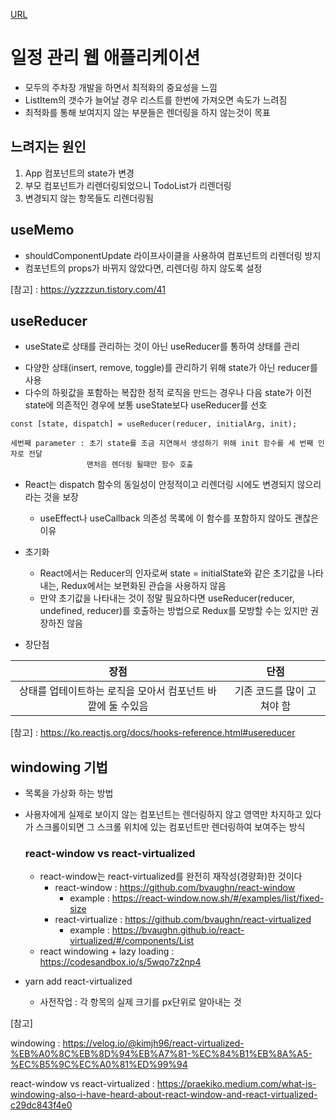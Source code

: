 [URL](http://dkdlel.github.io/Todos/)

# 일정 관리 웹 애플리케이션
* 모두의 주차장 개발을 하면서 최적화의 중요성을 느낌
* ListItem의 갯수가 늘어날 경우 리스트를 한번에 가져오면 속도가 느려짐
* 최적화를 통해 보여지지 않는 부분들은 렌더링을 하지 않는것이 목표

## 느려지는 원인
1. App 컴포넌트의 state가 변경
2. 부모 컴포넌트가 리렌더링되었으니 TodoList가 리렌더링
3. 변경되지 않는 항목들도 리렌더링됨

## useMemo
* shouldComponentUpdate 라이프사이클을 사용하여 컴포넌트의 리렌더링 방지
* 컴포넌트의 props가 바뀌지 않았다면, 리렌더링 하지 않도록 설정

[참고] : https://yzzzzun.tistory.com/41

## useReducer
* useState로 상태를 관리하는 것이 아닌 useReducer를 통하여 상태를 관리
 - 다양한 상태(insert, remove, toggle)를 관리하기 위해 state가 아닌 reducer를 사용
 - 다수의 하윗값을 포함하는 복잡한 정적 로직을 만드는 경우나 다음 state가 이전 state에 의존적인 경우에 보통 useState보다 useReducer를 선호
```
const [state, dispatch] = useReducer(reducer, initialArg, init);

세번째 parameter : 초기 state를 조금 지연해서 생성하기 위해 init 함수를 세 번째 인자로 전달
                 맨처음 렌더링 될때만 함수 호출
```
* React는 dispatch 함수의 동일성이 안정적이고 리렌더링 시에도 변경되지 않으리라는 것을 보장
    - useEffect나 useCallback 의존성 목록에 이 함수를 포함하지 않아도 괜찮은 이유

* 초기화
    - React에서는 Reducer의 인자로써 state = initialState와 같은 초기값을 나타내는, Redux에서는 보편화된 관습을 사용하지 않음
    - 만약 초기값을 나타내는 것이 정말 필요하다면 useReducer(reducer, undefined, reducer)를 호출하는 방법으로 Redux를 모방할 수는 있지만 권장하진 않음

* 장단점

|장점|단점|
|:---:|:---:|
|상태를 업테이트하는 로직을 모아서 컴포넌트 바깥에 둘 수있음|기존 코드를 많이 고쳐야 함|

[참고] : https://ko.reactjs.org/docs/hooks-reference.html#usereducer

## windowing 기법
* 목록을 가상화 하는 방법
* 사용자에게 실제로 보이지 않는 컴포넌트는 렌더링하지 않고 영역만 차지하고 있다가 스크롤이되면 그 스크롤 위치에 있는 컴포넌트만 렌더링하여 보여주는 방식

    ### react-window vs react-virtualized
    * react-window는 react-virtualized를 완전히 재작성(경량화)한 것이다
        - react-window : https://github.com/bvaughn/react-window
            + example : https://react-window.now.sh/#/examples/list/fixed-size
        - react-virtualize : https://github.com/bvaughn/react-virtualized
            + example : https://bvaughn.github.io/react-virtualized/#/components/List
    * react windowing + lazy loading : https://codesandbox.io/s/5wqo7z2np4

* yarn add react-virtualized
    - 사전작업 : 각 항목의 실제 크기를 px단위로 알아내는 것

[참고]

windowing : https://velog.io/@kimjh96/react-virtualized-%EB%A0%8C%EB%8D%94%EB%A7%81-%EC%84%B1%EB%8A%A5-%EC%B5%9C%EC%A0%81%ED%99%94

react-window vs react-virtualized : https://praekiko.medium.com/what-is-windowing-also-i-have-heard-about-react-window-and-react-virtualized-c29dc843f4e0
